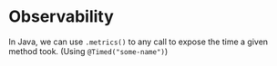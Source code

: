 # Observability

In Java, we can use `.metrics()` to any call to expose the time a given method took. (Using `@Timed("some-name")`)
